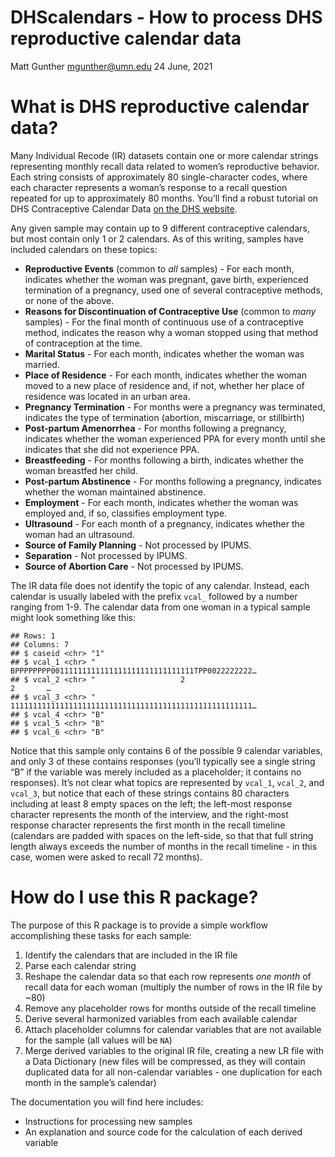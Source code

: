 DHScalendars - How to process DHS reproductive calendar data
================
Matt Gunther <mgunther@umn.edu>
24 June, 2021

<!-- README.md is generated from README.Rmd. Please edit that file -->

# What is DHS reproductive calendar data?

Many Individual Recode (IR) datasets contain one or more calendar
strings representing monthly recall data related to women’s reproductive
behavior. Each string consists of approximately 80 single-character
codes, where each character represents a woman’s response to a recall
question repeated for up to approximately 80 months. You’ll find a
robust tutorial on DHS Contraceptive Calendar Data [on the DHS
website](https://www.dhsprogram.com/data/calendar-tutorial/).

Any given sample may contain up to 9 different contraceptive calendars,
but most contain only 1 or 2 calendars. As of this writing, samples have
included calendars on these topics:

-   **Reproductive Events** (common to *all* samples) - For each month,
    indicates whether the woman was pregnant, gave birth, experienced
    termination of a pregnancy, used one of several contraceptive
    methods, or none of the above.
-   **Reasons for Discontinuation of Contraceptive Use** (common to
    *many* samples) - For the final month of continuous use of a
    contraceptive method, indicates the reason why a woman stopped using
    that method of contraception at the time.
-   **Marital Status** - For each month, indicates whether the woman was
    married.
-   **Place of Residence** - For each month, indicates whether the woman
    moved to a new place of residence and, if not, whether her place of
    residence was located in an urban area.
-   **Pregnancy Termination** - For months were a pregnancy was
    terminated, indicates the type of termination (abortion,
    miscarriage, or stillbirth)
-   **Post-partum Amenorrhea** - For months following a pregnancy,
    indicates whether the woman experienced PPA for every month until
    she indicates that she did not experience PPA.
-   **Breastfeeding** - For months following a birth, indicates whether
    the woman breastfed her child.
-   **Post-partum Abstinence** - For months following a pregnancy,
    indicates whether the woman maintained abstinence.
-   **Employment** - For each month, indicates whether the woman was
    employed and, if so, classifies employment type.
-   **Ultrasound** - For each month of a pregnancy, indicates whether
    the woman had an ultrasound.
-   **Source of Family Planning** - Not processed by IPUMS.
-   **Separation** - Not processed by IPUMS.
-   **Source of Abortion Care** - Not processed by IPUMS.

The IR data file does not identify the topic of any calendar. Instead,
each calendar is usually labeled with the prefix `vcal_` followed by a
number ranging from 1-9. The calendar data from one woman in a typical
sample might look something like this:

    ## Rows: 1
    ## Columns: 7
    ## $ caseid <chr> "1"
    ## $ vcal_1 <chr> "        BPPPPPPPP00111111111111111111111111111111TPP0022222222…
    ## $ vcal_2 <chr> "                   2                                  2       …
    ## $ vcal_3 <chr> "        111111111111111111111111111111111111111111111111111111…
    ## $ vcal_4 <chr> "B"
    ## $ vcal_5 <chr> "B"
    ## $ vcal_6 <chr> "B"

Notice that this sample only contains 6 of the possible 9 calendar
variables, and only 3 of these contains responses (you’ll typically see
a single string “B” if the variable was merely included as a
placeholder; it contains no responses). It’s not clear what topics are
represented by `vcal_1`, `vcal_2`, and `vcal_3`, but notice that each of
these strings contains 80 characters including at least 8 empty spaces
on the left; the left-most response character represents the month of
the interview, and the right-most response character represents the
first month in the recall timeline (calendars are padded with spaces on
the left-side, so that that full string length always exceeds the number
of months in the recall timeline - in this case, women were asked to
recall 72 months).

# How do I use this R package?

The purpose of this R package is to provide a simple workflow
accomplishing these tasks for each sample:

1.  Identify the calendars that are included in the IR file
2.  Parse each calendar string
3.  Reshape the calendar data so that each row represents *one month* of
    recall data for each woman (multiply the number of rows in the IR
    file by \~80)
4.  Remove any placeholder rows for months outside of the recall
    timeline
5.  Derive several harmonized variables from each available calendar
6.  Attach placeholder columns for calendar variables that are not
    available for the sample (all values will be `NA`)
7.  Merge derived variables to the original IR file, creating a new LR
    file with a Data Dictionary (new files will be compressed, as they
    will contain duplicated data for all non-calendar variables - one
    duplication for each month in the sample’s calendar)

The documentation you will find here includes:

-   Instructions for processing new samples
-   An explanation and source code for the calculation of each derived
    variable
